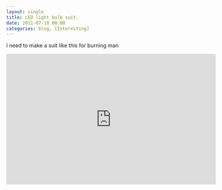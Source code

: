 ```yaml
---
layout: single
title: LED light bulb suit. 
date: 2011-07-18 00:00
categories: blog, [Interesting]
---
```

I need to make a suit like this for burning man 
<iframe width="560" height="349" src="http://www.youtube.com/embed/hRcihMO2h28" frameborder="0" allowfullscreen></iframe>
